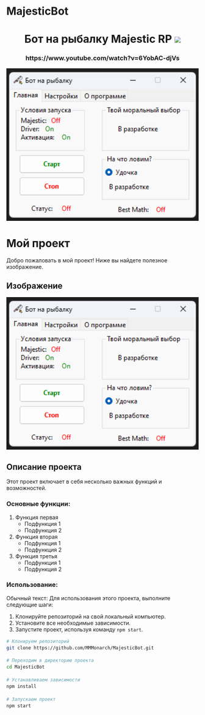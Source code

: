 # MajesticBot

<h1 align="center">Бот на рыбалку Majestic RP
<img src="https://github.com/blackcater/blackcater/raw/main/images/Hi.gif" height="32"/></h1>
<h3 align="center">https://www.youtube.com/watch?v=6YobAC-djVs</h3>
<div align="center">
  <img src="https://github.com/MMMonarch/MajesticBot/blob/main/BotFish.png" height="400"/>
</div>

# Мой проект

Добро пожаловать в мой проект! Ниже вы найдете полезное изображение.

## Изображение

<div align="center">
  <img src="https://github.com/MMMonarch/MajesticBot/blob/main/BotFish.png" height="400"/>
</div>

## Описание проекта

Этот проект включает в себя несколько важных функций и возможностей. 

### Основные функции:

1. Функция первая
   - Подфункция 1
   - Подфункция 2
2. Функция вторая
   - Подфункция 1
   - Подфункция 2
3. Функция третья
   - Подфункция 1
   - Подфункция 2

### Использование:

Обычный текст: Для использования этого проекта, выполните следующие шаги:

1. Клонируйте репозиторий на свой локальный компьютер.
2. Установите все необходимые зависимости.
3. Запустите проект, используя команду `npm start`.

```bash
# Клонируем репозиторий
git clone https://github.com/MMMonarch/MajesticBot.git

# Переходим в директорию проекта
cd MajesticBot

# Устанавливаем зависимости
npm install

# Запускаем проект
npm start
